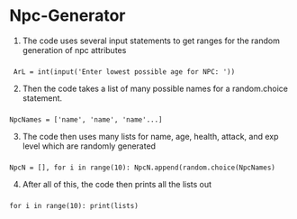 # Npc-Generator
1. The code uses several input statements to get ranges for the random generation of npc attributes
###  
``` ArL = int(input('Enter lowest possible age for NPC: '))```

2. Then the code takes a list of many possible names for a random.choice statement.
###    
``` NpcNames = ['name', 'name', 'name'...] ```

3. The code then uses many lists for name, age, health, attack, and exp level which are randomly generated
###   
``` NpcN = [], for i in range(10): NpcN.append(random.choice(NpcNames) ```

4. After all of this, the code then prints all the lists out
###   
``` for i in range(10): print(lists) ``` 
